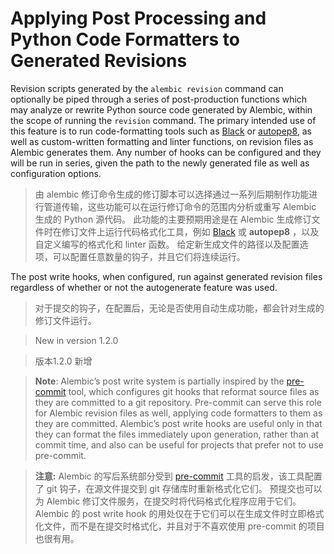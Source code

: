 # Applying Post Processing and Python Code Formatters to Generated Revisions

[Black]: https://black.readthedocs.io/
[autopep8]: https://pypi.org/project/autopep8/
[pre-commit]: https://pre-commit.com/

Revision scripts generated by the `alembic revision` command can optionally be piped through a series of post-production functions which may analyze or rewrite Python source code generated by Alembic, within the scope of running the `revision` command. The primary intended use of this feature is to run code-formatting tools such as [Black] or [autopep8], as well as custom-written formatting and linter functions, on revision files as Alembic generates them. Any number of hooks can be configured and they will be run in series, given the path to the newly generated file as well as configuration options.

> 由 alembic 修订命令生成的修订脚本可以选择通过一系列后期制作功能进行管道传输，这些功能可以在运行修订命令的范围内分析或重写 Alembic 生成的 Python 源代码。 此功能的主要预期用途是在 Alembic 生成修订文件时在修订文件上运行代码格式化工具，例如 [Black] 或 **autopep8** ，以及自定义编写的格式化和 linter 函数。 给定新生成文件的路径以及配置选项，可以配置任意数量的钩子，并且它们将连续运行。

The post write hooks, when configured, run against generated revision files regardless of whether or not the autogenerate feature was used.

> 对于提交的钩子，在配置后，无论是否使用自动生成功能，都会针对生成的修订文件运行。

> New in version 1.2.0

> 版本1.2.0 新增

> **Note**: Alembic’s post write system is partially inspired by the [pre-commit] tool, which configures git hooks that reformat source files as they are committed to a git repository. Pre-commit can serve this role for Alembic revision files as well, applying code formatters to them as they are committed. Alembic’s post write hooks are useful only in that they can format the files immediately upon generation, rather than at commit time, and also can be useful for projects that prefer not to use pre-commit.

> **注意:** Alembic 的写后系统部分受到 [pre-commit] 工具的启发，该工具配置了 git 钩子，在源文件提交到 git 存储库时重新格式化它们。 预提交也可以为 Alembic 修订文件服务，在提交时将代码格式化程序应用于它们。 Alembic 的 post write hook 的用处仅在于它们可以在生成文件时立即格式化文件，而不是在提交时格式化，并且对于不喜欢使用 pre-commit 的项目也很有用。
